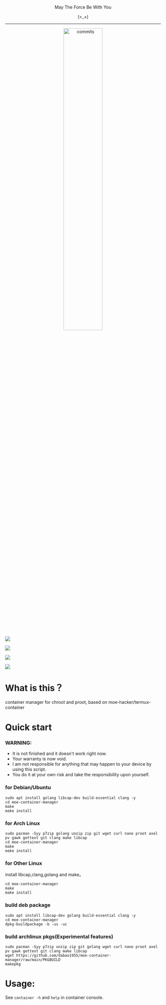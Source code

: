 <p align="center">May The Force Be With You</p>

<p align="center">(>_×)</p>         

-----------  

<p align="center">
<img src="https://stars.medv.io/dabao1955/moe-container-manager.svg", title="commits" width="50%"/>

</p>

![](https://img.shields.io/github/license/dabao1955/moe-container-manager?style=for-the-badge&color=fee4d0&logo=apache&logoColor=fee4d0)

![](https://img.shields.io/github/repo-size/dabao1955/moe-container-manager?style=for-the-badge&color=fee4d0&logo=files&logoColor=fee4d0)

![](https://img.shields.io/github/last-commit/dabao1955/moe-container-manager?style=for-the-badge&color=fee4d0&logo=codeigniter&logoColor=fee4d0)

![](https://img.shields.io/badge/language-shell\&c-green?style=for-the-badge&color=fee4d0&logo=sharp&logoColor=fee4d0)


# What is this？
container manager for chroot and proot, based on moe-hacker/termux-container

# Quick start

### WARNING:      

- It is not finished and it doesn't work right now.
- Your warranty is now void.
- I am not responsible for anything that may happen to your device by using this script.
- You do it at your own risk and take the responsibility upon yourself.


### for Debian/Ubuntu
```
sudo apt install golang libcap-dev build-essential clang -y
cd moe-container-manager
make
make install
```

### for Arch Linux
```
sudo pacman -Syy p7zip golang unzip zip git wget curl nano proot axel pv gawk gettext git clang make libcap
cd moe-container-manager
make
make install
```

### for Other Linux
install libcap,clang,golang and make。
```
cd moe-container-manager
make
make install
```
### build deb package
```
sudo apt install libcap-dev golang build-essential clang -y
cd moe-container-manager
dpkg-buildpackage -b -us -uc
```

### build archlinux pkgs(Experimental features)
```
sudo pacman -Syy p7zip unzip zip git golang wget curl nano proot axel pv gawk gettext git clang make libcap
wget https://github.com/dabao1955/moe-container-manager/raw/main/PKGBUILD
makepkg
```
# Usage:     
See `container -h` and `help` in container console.
